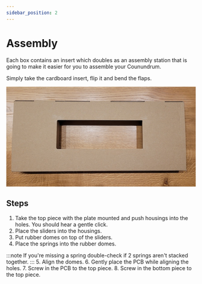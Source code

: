 ```yaml
---
sidebar_position: 2
---
```


# Assembly

Each box contains an insert which doubles as an assembly station that is going to make it easier for you to assemble your Counundrum.

Simply take the cardboard insert, flip it and bend the flaps.

![Assembly station](../assets/assembly-station.jpg)

## Steps

1. Take the top piece with the plate mounted and push housings into the holes. You should hear a gentle click.
2. Place the sliders into the housings.
3. Put rubber domes on top of the sliders.
4. Place the springs into the rubber domes.

:::note
If you're missing a spring double-check if 2 springs aren't stacked together.
:::
5. Align the domes.
6. Gently place the PCB while aligning the holes.
7. Screw in the PCB to the top piece.
8. Screw in the bottom piece to the top piece.
